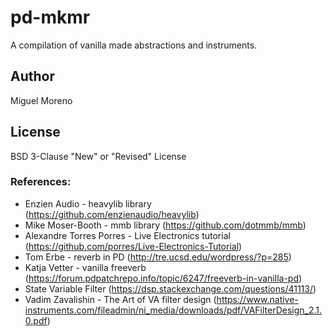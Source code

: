 # pd-mkmr
A compilation of vanilla made abstractions and instruments.

## Author
Miguel Moreno

## License
BSD 3-Clause "New" or "Revised" License

### References:
* Enzien Audio - heavylib library (https://github.com/enzienaudio/heavylib)
* Mike Moser-Booth - mmb library (https://github.com/dotmmb/mmb)
* Alexandre Torres Porres - Live Electronics tutorial (https://github.com/porres/Live-Electronics-Tutorial)
* Tom Erbe - reverb in PD (http://tre.ucsd.edu/wordpress/?p=285)
* Katja Vetter - vanilla freeverb (https://forum.pdpatchrepo.info/topic/6247/freeverb-in-vanilla-pd)
* State Variable Filter (https://dsp.stackexchange.com/questions/41113/)
* Vadim Zavalishin - The Art of VA filter design (https://www.native-instruments.com/fileadmin/ni_media/downloads/pdf/VAFilterDesign_2.1.0.pdf)

